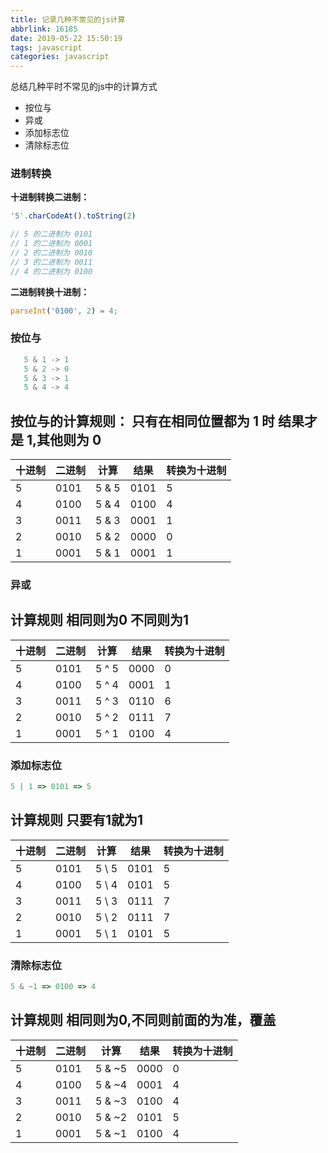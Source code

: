 ```yaml
---
title: 记录几种不常见的js计算
abbrlink: 16185
date: 2019-05-22 15:50:19
tags: javascript
categories: javascript
---
```

﻿总结几种平时不常见的js中的计算方式
- 按位与
- 异或
- 添加标志位
- 清除标志位

<!-- more -->
### 进制转换
**十进制转换二进制：**
```js
'5'.charCodeAt().toString(2)

// 5 的二进制为 0101
// 1 的二进制为 0001
// 2 的二进制为 0010
// 3 的二进制为 0011
// 4 的二进制为 0100
```
**二进制转换十进制：**
```js
parseInt('0100', 2) = 4;
```
### 按位与
```js
   5 & 1 -> 1
   5 & 2 -> 0
   5 & 3 -> 1
   5 & 4 -> 4
```

**按位与的计算规则：**
     只有在相同位置都为 1 时 结果才是 1,其他则为 0
---
| 十进制 | 二进制 | 计算  | 结果 | 转换为十进制 |
| ---| ---|---|---|---|
|      5 |   0101 | 5 & 5 | 0101 |            5 |
|      4 |   0100 | 5 & 4 | 0100 |            4 |
|      3 |   0011 | 5 & 3 | 0001 |            1 |
|      2 |   0010 | 5 & 2 | 0000 |            0 |
|      1 |   0001 | 5 & 1 | 0001 |            1 |
### 异或
**计算规则**
     相同则为0 不同则为1
---
| 十进制 | 二进制 | 计算 | 结果 | 转换为十进制 |
| ---| ---|---|---|---|
|      5 |   0101 | 5 ^ 5 | 0000 |            0 |
|      4 |   0100 | 5 ^ 4 | 0001 |            1 |
|      3 |   0011 | 5 ^ 3 | 0110 |            6 |
|      2 |   0010 | 5 ^ 2 | 0111 |            7 |
|      1 |   0001 | 5 ^ 1 | 0100 |            4 |

### 添加标志位
```js
5 | 1 => 0101 => 5
```
**计算规则**
    只要有1就为1
---
| 十进制 | 二进制 | 计算 | 结果 | 转换为十进制 |
| ---| ---|---|---|---|
|      5 |   0101 | 5 \ 5 | 0101 |            5 |
|      4 |   0100 | 5 \ 4 | 0101 |            5 |
|      3 |   0011 | 5 \ 3 | 0111 |            7 |
|      2 |   0010 | 5 \ 2 | 0111 |            7 |
|      1 |   0001 | 5 \ 1 | 0101 |            5 |

### 清除标志位
```js
5 & ~1 => 0100 => 4
```
**计算规则**
     相同则为0,不同则前面的为准，覆盖
---
| 十进制 | 二进制 | 计算 | 结果 | 转换为十进制 |
| ---| ---|---|---|---|
|      5 |   0101 | 5 & ~5 | 0000 |            0 |
|      4 |   0100 | 5 & ~4 | 0001 |            4 |
|      3 |   0011 | 5 & ~3 | 0100 |            4 |
|      2 |   0010 | 5 & ~2 | 0101 |            5 |
|      1 |   0001 | 5 & ~1 | 0100 |            4 |
